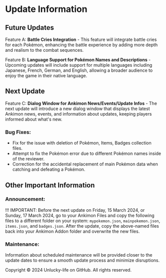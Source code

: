 # Update Information

## Future Updates

Feature A: **Battle Cries Integration** - This feature will integrate battle cries for each Pokémon, enhancing the battle experience by adding more depth and realism to the combat sequences.

Feature B: **Language Support for Pokémon Names and Descriptions** - Upcoming updates will include support for multiple languages including Japanese, French, German, and English, allowing a broader audience to enjoy the game in their native language.

## Next Update

Feature C: **Dialog Window for Ankimon News/Events/Update Infos** - The next update will introduce a new dialog window that displays the latest Ankimon news, events, and information about updates, keeping players informed about what's new.

### Bug Fixes:

- Fix for the issue with deletion of Pokémon, Items, Badges collection files.
- Attempt to fix the Pokémon error due to different Pokémon names inside of the reviewer.
- Correction for the accidental replacement of main Pokémon data when catching and defeating a Pokémon.

## Other Important Information

### Announcement:

!!! IMPORTANT: Before the next update on Friday, 15 March 2024, or Sunday, 17 March 2024, go to your Ankimon Files and copy the following files to a different folder on your system: `mypokemon.json`, `mainpokemon.json`, `items.json`, and `badges.json`. After the update, copy the above-named files back into your Ankimon Addon folder and overwrite the new files.

### Maintenance:

Information about scheduled maintenance will be provided closer to the update dates to ensure a smooth update process and minimize disruptions.

Copyright © 2024 Unlucky-life on GitHub. All rights reserved.
